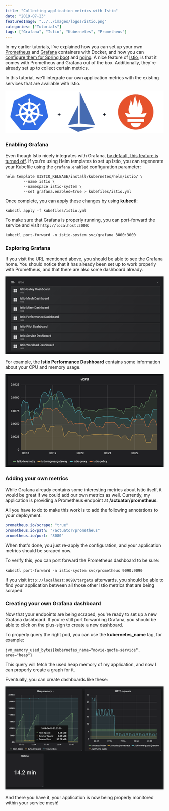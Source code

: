 ```yaml
---
title: "Collecting application metrics with Istio"
date: "2019-07-23"
featuredImage: "../../images/logos/istio.png"
categories: ["Tutorials"]
tags: ["Grafana", "Istio", "Kubernetes", "Prometheus"]
---
```


In my earlier tutorials, I've explained how you can set up your own [Prometheus](https://prometheus.io/) and [Grafana](https://grafana.com/) containers with Docker, and how you can [configure them for Spring boot](/monitoring-spring-prometheus-grafana/) and [nginx](/monitoring-nginx-with-prometheus-and-grafana/). A nice feature of [Istio](https://istio.io/), is that it comes with Prometheus and Grafana out of the box. Additionally, they're already set up to collect certain metrics.

In this tutorial, we'll integrate our own application metrics with the existing services that are available with Istio.

![Kubernetes + Istio + Prometheus](images/kubernetes-istio-prometheus.png)

### Enabling Grafana

Even though Istio nicely integrates with Grafana, [by default, this feature is turned off](https://istio.io/docs/reference/config/installation-options/#grafana-options). If you're using Helm templates to set up Istio, you can regenerate your Kubefile using the `grafana.enabled` configuration parameter:

```
helm template $ISTIO_RELEASE/install/kubernetes/helm/istio/ \
        --name istio \
        --namespace istio-system \
        --set grafana.enabled=true > kubefiles/istio.yml
```

Once complete, you can apply these changes by using **kubectl**:

```
kubectl apply -f kubefiles/istio.yml
```

To make sure that Grafana is properly running, you can port-forward the service and visit `http://localhost:3000`:

```
kubectl port-forward -n istio-system svc/grafana 3000:3000
```

### Exploring Grafana

If you visit the URL mentioned above, you should be able to see the Grafana home. You should notice that it has already been set up to work properly with Prometheus, and that there are also some dashboard already.

![Overview of dashboards of Istio on Grafana](images/grafana-istio-dashboards.png)

For example, the **Istio Performance Dashboard** contains some information about your CPU and memory usage.

![istio vCPU performance](images/istio-vcpu-performance.png)

### Adding your own metrics

While Grafana already contains some interesting metrics about Istio itself, it would be great if we could add our own metrics as well. Currently, my application is providing a Prometheus endpoint at **/actuator/prometheus**.

All you have to do to make this work is to add the following annotations to your deployment:

```yaml
prometheus.io/scrape: "true"
prometheus.io/path: "/actuator/prometheus"
prometheus.io/port: "8080"
```

When that's done, you just re-apply the configuration, and your application metrics should be scraped now.

To verify this, you can port forward the Prometheus dashboard to be sure:

```
kubectl port-forward -n istio-system svc/prometheus 9090:9090
```

If you visit `http://localhost:9090/targets` afterwards, you should be able to find your application between all those other Istio metrics that are being scraped.

### Creating your own Grafana dashboard

Now that your endpoints are being scraped, you're ready to set up a new Grafana dashboard. If you're still port forwarding Grafana, you should be able to click on the plus-sign to create a new dashboard.

To properly query the right pod, you can use the **kubernetes\_name** tag, for example:

```
jvm_memory_used_bytes{kubernetes_name="movie-quote-service", area="heap"}
```

This query will fetch the used heap memory of my application, and now I can properly create a graph for it.

Eventually, you can create dashboards like these:

![Grafana dashboard using application metrics](images/grafana-application-metrics.png)

And there you have it, your application is now being properly monitored within your service mesh!
